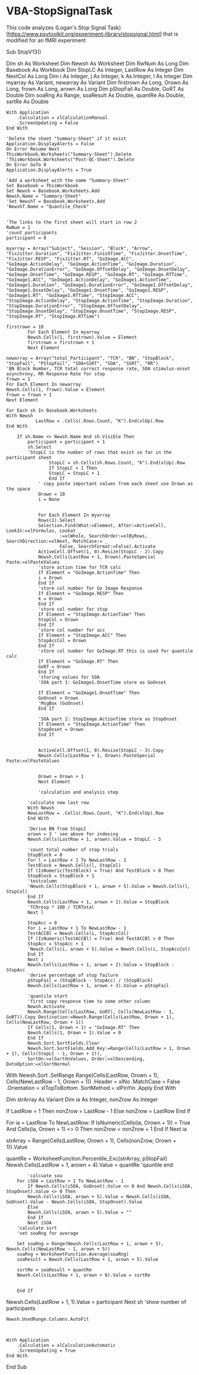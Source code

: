 # VBA-StopSignalTask

This code analyzes (Logan's Stop Signal Task)[https://www.psytoolkit.org/experiment-library/stopsignal.html] that is modified for an fMRI experiment

Sub StopV13()

Dim sh As Worksheet
    Dim Newsh As Worksheet
    Dim RwNum As Long
    Dim Basebook As Workbook
    Dim StopLC As Integer, LastRow As Integer
    Dim NextCol As Long
    Dim i As Integer, j As Integer, k As Integer, l As Integer
    Dim myarray As Variant, newarray As Variant
    Dim firstrown As Long, Orown As Long, frown As Long, arown As Long
    Dim pStopFail As Double, GoRT As Double
    Dim soaRng As Range, soaResult As Double, quantRe As Double, ssrtRe As Double

    With Application
        .Calculation = xlCalculationManual
        .ScreenUpdating = False
    End With

    'Delete the sheet "Summary-Sheet" if it exist
    Application.DisplayAlerts = False
    On Error Resume Next
    ThisWorkbook.Worksheets("Summary-Sheet").Delete
    'ThisWorkbook.Worksheets("Post-QC-Sheet").Delete
    On Error GoTo 0
    Application.DisplayAlerts = True

    'Add a worksheet with the name "Summary-Sheet"
    Set Basebook = ThisWorkbook
    Set Newsh = Basebook.Worksheets.Add
    Newsh.Name = "Summary-Sheet"
    'Set NewshT = Basebook.Worksheets.Add
    'NewshT.Name = "Quantile_Check"


    'The links to the first sheet will start in row 2
    RwNum = 1
    'count participants
    participant = 0
    
    myarray = Array("Subject", "Session", "Block", "Arrow", "FixJitter.Duration", "FixJitter.FinishTime", "FixJitter.OnsetTime", "FixJitter.RESP", "FixJitter.RT", "GoImage.ACC", "GoImage.ActionDelay", "GoImage.ActionTime", "GoImage.Duration", "GoImage.DurationError", "GoImage.OffsetDelay", "GoImage.OnsetDelay", "GoImage.OnsetTime", "GoImage.RESP", "GoImage.RT", "GoImage.RTTime", "GoImage1.ACC", "GoImage1.ActionDelay", "GoImage1.ActionTime", "GoImage1.Duration", "GoImage1.DurationError", "GoImage1.OffsetDelay", "GoImage1.OnsetDelay", "GoImage1.OnsetTime", "GoImage1.RESP", "GoImage1.RT", "GoImage1.RTTime", "StopImage.ACC", "StopImage.ActionDelay", "StopImage.ActionTime", "StopImage.Duration", "StopImage.DurationError", "StopImage.OffsetDelay", "StopImage.OnsetDelay", "StopImage.OnsetTime", "StopImage.RESP", "StopImage.RT", "StopImage.RTTime")

    firstrown = 10
            For Each Element In myarray
            Newsh.Cells(1, firstrown).Value = Element
            firstrown = firstrown + 1
            Next Element
            
    newarray = Array("total_Participant", "TCR", "BN", "StopBlock", "StopFail", "PStopFail", "SOA+SSRT", "SOA", "SSRT", "RR")
    'BN Block Number, TCR total correct response rate, SOA stimulus-onset asynchrony, RR Response Rate for stop
    frown = 1
    For Each Element In newarray
    Newsh.Cells(1, frown).Value = Element
    frown = frown + 1
    Next Element
    
    For Each sh In Basebook.Worksheets
    With Newsh
               LastRow = .Cells(.Rows.Count, "K").End(xlUp).Row
    End With

        If sh.Name <> Newsh.Name And sh.Visible Then
            participant = participant + 1
            sh.Select
            'StopLC is the number of rows that exist so far in the participant sheet
                    StopLC = sh.Cells(sh.Rows.Count, "K").End(xlUp).Row
                    If StopLC > 1 Then
                    StopLC = StopLC + 1
                    End If
                ' copy paste important values from each sheet use Orown as the space
                Orown = 10
                i = None
                
                
                For Each Element In myarray
                Rows(1).Select
                Selection.Find(What:=Element, After:=ActiveCell, LookIn:=xlFormulas, Lookat _
                        :=xlWhole, SearchOrder:=xlByRows, SearchDirection:=xlNext, MatchCase:= _
                        False, SearchFormat:=False).Activate
                ActiveCell.Offset(1, 0).Resize(StopLC - 2).Copy
                Newsh.Cells(LastRow + 1, Orown).PasteSpecial Paste:=xlPasteValues
                'store action time for TCR calc
                If Element = "GoImage.ActionTime" Then
                i = Orown
                End If
                'store col number for Go Image Response
                If Element = "GoImage.RESP" Then
                k = Orown
                End If
                'store col number for stop
                If Element = "StopImage.ActionTime" Then
                StopCol = Orown
                End If
                'store col number for acc
                If Element = "StopImage.ACC" Then
                StopAccCol = Orown
                End If
                'store col number for GoImage.RT this is used for quantile calc
                If Element = "GoImage.RT" Then
                GoRT = Orown
                End If
                'storing values for SOA
                'SOA part 1: GoImage1.OnsetTime store as GoOnset
                
                If Element = "GoImage1.OnsetTime" Then
                GoOnset = Orown
                'MsgBox (GoOnset)
                End If
                
                'SOA part 2: StopImage.ActionTime store as StopOnset
                If Element = "StopImage.ActionTime" Then
                StopOnset = Orown
                End If
                
                
                ActiveCell.Offset(1, 0).Resize(StopLC - 3).Copy
                Newsh.Cells(LastRow + 1, Orown).PasteSpecial Paste:=xlPasteValues
                

                Orown = Orown + 1
                Next Element
                
                'calculation and analysis step
                
            'calculate new last row
            With Newsh
            NewLastRow = .Cells(.Rows.Count, "K").End(xlUp).Row
            End With
            
            'Derive BN from StopLC
            arown = 3 ' see above for indexing
            Newsh.Cells(LastRow + 1, arown).Value = StopLC - 3
            
            'count total number of stop trials
            StopBlock = 0
            For l = LastRow + 1 To NewLastRow - 1
            TestBlock = Newsh.Cells(l, StopCol)
            If (IsNumeric(TestBlock) = True) And TestBlock > 0 Then
            StopBlock = StopBlock + 1
            'testcolumn
            'Newsh.Cells(StopBlock + 1, arown + 5).Value = Newsh.Cells(l, StopCol)
            End If
            Newsh.Cells(LastRow + 1, arown + 1).Value = StopBlock
            'TCRresp * 100 / TCRTotal
            Next l
            
            StopAcc = 0
            For i = LastRow + 1 To NewLastRow - 1
            TestACCBl = Newsh.Cells(i, StopAccCol)
            If (IsNumeric(TestACCBl) = True) And TestACCBl > 0 Then
            StopAcc = StopAcc + 1
            'Newsh.Cells(i, arown + 5).Value = Newsh.Cells(i, StopAccCol)
            End If
            Next i
            Newsh.Cells(LastRow + 1, arown + 2).Value = StopBlock - StopAcc
            'derive percentage of stop failure
            pStopFail = (StopBlock - StopAcc) / (StopBlock)
            Newsh.Cells(LastRow + 1, arown + 3).Value = pStopFail
            
            'quantile start
            'first copy response time to some other column
            Newsh.Activate
            Newsh.Range(Cells(LastRow, GoRT), Cells(NewLastRow - 1, GoRT)).Copy Destination:=Newsh.Range(Cells(LastRow, Orown + 1), Cells(NewLastRow, Orown + 1))
            If Cells(1, Orown + 1) = "GoImage.RT" Then
            Newsh.Cells(1, Orown + 1).Value = 0
            End If
            Newsh.Sort.SortFields.Clear
            Newsh.Sort.SortFields.Add Key:=Range(Cells(LastRow + 1, Orown + 1), Cells(StopLC - 1, Orown + 1)), _
            SortOn:=xlSortOnValues, Order:=xlDescending, DataOption:=xlSortNormal

  With Newsh.Sort
        .SetRange Range(Cells(LastRow, Orown + 1), Cells(NewLastRow - 1, Orown + 1))
        .Header = xlNo
        .MatchCase = False
        .Orientation = xlTopToBottom
        .SortMethod = xlPinYin
        .Apply
    End With
    
Dim strArray As Variant
Dim ia As Integer, nonZrow As Integer

If LastRow = 1 Then
nonZrow = LastRow - 1
Else
nonZrow = LastRow
End If

For ia = LastRow To NewLastRow:
If IsNumeric(Cells(ia, Orown + 1)) = True And Cells(ia, Orown + 1) <> 0 Then
nonZrow = nonZrow + 1
End If
Next ia

strArray = Range(Cells(LastRow, Orown + 1), Cells(nonZrow, Orown + 1)).Value

quantRe = WorksheetFunction.Percentile_Exc(strArray, pStopFail)
Newsh.Cells(LastRow + 1, arown + 4).Value = quantRe
            'qauntile end
            
            
            'calcuate soa
        For iSOA = LastRow + 1 To NewLastRow - 1
            If Newsh.Cells(iSOA, GoOnset).Value <> 0 And Newsh.Cells(iSOA, StopOnset).Value <> 0 Then
            Newsh.Cells(iSOA, arown + 5).Value = Newsh.Cells(iSOA, GoOnset).Value - Newsh.Cells(iSOA, StopOnset).Value
            Else
            Newsh.Cells(iSOA, arown + 5).Value = ""
            End If
            Next iSOA
        'calculate ssrt
        'set soaRng for average
        
        Set soaRng = Range(Newsh.Cells(LastRow + 1, arown + 5), Newsh.Cells(NewLastRow - 1, arown + 5))
        soaRng = WorksheetFunction.Average(soaRng)
        soaResult = Newsh.Cells(LastRow + 1, arown + 5).Value
        
        ssrtRe = soaResult + quantRe
        Newsh.Cells(LastRow + 1, arown + 6).Value = ssrtRe

            
        End If
        
        
        
Newsh.Cells(LastRow + 1, 1).Value = participant
    Next sh
    'show number of participants


    Newsh.UsedRange.Columns.AutoFit
    


    With Application
        .Calculation = xlCalculationAutomatic
        .ScreenUpdating = True
    End With


End Sub






